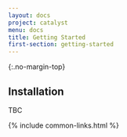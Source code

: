 ```yaml
---
layout: docs
project: catalyst
menu: docs
title: Getting Started
first-section: getting-started
---
```


{:.no-margin-top}
## Installation

TBC

{% include common-links.html %}
